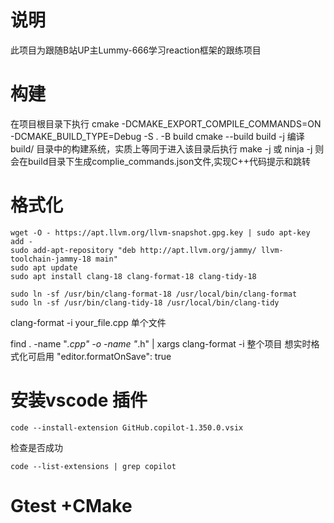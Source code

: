 # 说明
此项目为跟随B站UP主Lummy-666学习reaction框架的跟练项目
# 构建
在项目根目录下执行
cmake -DCMAKE_EXPORT_COMPILE_COMMANDS=ON -DCMAKE_BUILD_TYPE=Debug -S . -B build
cmake --build build -j 编译 build/ 目录中的构建系统，实质上等同于进入该目录后执行 make -j 或 ninja -j
则会在build目录下生成complie_commands.json文件,实现C++代码提示和跳转
# 格式化
```
wget -O - https://apt.llvm.org/llvm-snapshot.gpg.key | sudo apt-key add -
sudo add-apt-repository "deb http://apt.llvm.org/jammy/ llvm-toolchain-jammy-18 main"
sudo apt update
sudo apt install clang-18 clang-format-18 clang-tidy-18

```
```
sudo ln -sf /usr/bin/clang-format-18 /usr/local/bin/clang-format
sudo ln -sf /usr/bin/clang-tidy-18 /usr/local/bin/clang-tidy

```
clang-format -i your_file.cpp 单个文件

find . -name "*.cpp" -o -name "*.h" | xargs clang-format -i 整个项目
想实时格式化可启用 "editor.formatOnSave": true

# 安装vscode 插件
```
code --install-extension GitHub.copilot-1.350.0.vsix
```
检查是否成功
```
code --list-extensions | grep copilot
```
# Gtest +CMake